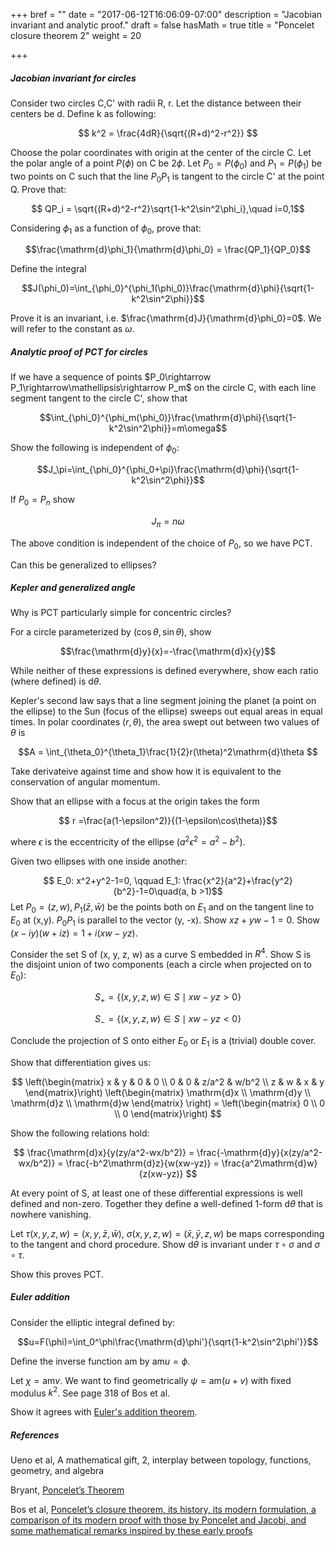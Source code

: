 +++
bref = ""
date = "2017-06-12T16:06:09-07:00"
description = "Jacobian invariant and analytic proof."
draft = false
hasMath = true
title = "Poncelet closure theorem 2"
weight = 20

+++

##### Jacobian invariant for circles

Consider two circles C,C' with radii R, r.
Let the distance between their centers be d.
Define k as following:

$$ k^2 = \frac{4dR}{\sqrt{(R+d)^2-r^2}} $$

Choose the polar coordinates with origin at the center of the circle C.
Let the polar angle of a point $P(\phi)$ on C be $2\phi$.
Let $P_0=P(\phi_0)$ and $P_1=P(\phi_1)$ be two points on C such that the line $P_0 P_1$ is tangent to the circle C' at the point Q. Prove that:

$$ QP_i = \sqrt{(R+d)^2-r^2}\sqrt{1-k^2\sin^2\phi_i},\quad i=0,1$$

Considering $\phi_1$ as a function of $\phi_0$, prove that:

$$\frac{\mathrm{d}\phi_1}{\mathrm{d}\phi_0} = \frac{QP_1}{QP_0}$$

Define the integral

$$J(\phi_0)=\int_{\phi_0}^{\phi_1(\phi_0)}\frac{\mathrm{d}\phi}{\sqrt{1-k^2\sin^2\phi}}$$

Prove it is an invariant, i.e. $\frac{\mathrm{d}J}{\mathrm{d}\phi_0}=0$.
We will refer to the constant as $\omega$.

##### Analytic proof of PCT for circles

If we have a sequence of points $P_0\rightarrow P_1\rightarrow\mathellipsis\rightarrow P_m$ on the circle C, with each line segment tangent to the circle C', show that

$$\int_{\phi_0}^{\phi_m(\phi_0)}\frac{\mathrm{d}\phi}{\sqrt{1-k^2\sin^2\phi}}=m\omega$$

Show the following is independent of $\phi_0$:

$$J_\pi=\int_{\phi_0}^{\phi_0+\pi}\frac{\mathrm{d}\phi}{\sqrt{1-k^2\sin^2\phi}}$$

If $P_0=P_n$ show

$$J_\pi=n\omega$$

The above condition is independent of the choice of $P_0$, so we have PCT.

Can this be generalized to ellipses?

##### Kepler and generalized angle

Why is PCT particularly simple for concentric circles?

For a circle parameterized by $(\cos\theta, \sin\theta)$, show

$$\frac{\mathrm{d}y}{x}=-\frac{\mathrm{d}x}{y}$$

While neither of these expressions is defined everywhere, show each ratio (where defined) is $\mathrm{d}\theta$.

Kepler's second law says that a line segment joining the planet (a point on the ellipse) to the Sun (focus of the ellipse) sweeps out equal areas in equal times.
In polar coordinates $(r, \theta)$, the area swept out between two values of $\theta$ is

$$A = \int_{\theta_0}^{\theta_1}\frac{1}{2}r(\theta)^2\mathrm{d}\theta $$

Take derivateive against time and show how it is equivalent to the conservation of angular momentum.

Show that an ellipse with a focus at the origin takes the form

$$ r =\frac{a(1-\epsilon^2)}{(1-\epsilon\cos\theta)}$$

where $\epsilon$ is the eccentricity of the ellipse ($a^2\epsilon^2=a^2-b^2$).

Given two ellipses with one inside another:

$$ E_0: x^2+y^2-1=0, \qquad E_1: \frac{x^2}{a^2}+\frac{y^2}{b^2}-1=0\quad(a, b >1)$$
Let $P_0=(z, w), P_1(\bar{z},\bar{w})$ be the points both on $E_1$ and on the tangent line to $E_0$ at (x,y).
$P_0P_1$ is parallel to the vector (y, -x).
Show $xz+yw-1=0$.
Show $(x-iy)(w+iz)=1+i(xw-yz)$.

Consider the set S of (x, y, z, w) as a curve S embedded in $R^4$.
Show S is the disjoint union of two components (each a circle when projected on to $E_0$):

$$S_+=\{(x,y,z,w)\in S\mid xw-yz>0\}$$

$$S_-=\{(x,y,z,w)\in S\mid xw-yz<0\}$$

Conclude the projection of S onto either $E_0$ or $E_1$ is a (trivial) double cover.

Show that differentiation gives us:

$$ \left(\begin{matrix} x & y & 0 & 0 \\ 0 & 0 & z/a^2 & w/b^2 \\ z & w & x & y \end{matrix}\right) \left(\begin{matrix} \mathrm{d}x \\ \mathrm{d}y \\ \mathrm{d}z \\ \mathrm{d}w \end{matrix} \right) = \left(\begin{matrix} 0 \\ 0 \\ 0 \end{matrix}\right) $$

Show the following relations hold:

$$ \frac{\mathrm{d}x}{y(zy/a^2-wx/b^2)} = \frac{-\mathrm{d}y}{x(zy/a^2-wx/b^2)} = \frac{-b^2\mathrm{d}z}{w(xw-yz)} = \frac{a^2\mathrm{d}w}{z(xw-yz)} $$

At every point of S, at least one of these differential expressions is well defined and non-zero.
Together they define a well-defined 1-form $\mathrm{d}\theta$ that is nowhere vanishing.

Let $\tau(x,y,z,w)=(x,y,\bar{z},\bar{w})$, $\sigma(x,y,z,w)=(\bar{x},\bar{y},z,w)$ be maps corresponding to the tangent and chord procedure.
Show $\mathrm{d}\theta$ is invariant under $\tau\circ\sigma$ and $\sigma\circ\tau$.

Show this proves PCT.

##### Euler addition

Consider the elliptic integral defined by:

$$u=F(\phi)=\int_0^\phi\frac{\mathrm{d}\phi'}{\sqrt{1-k^2\sin^2\phi'}}$$

Define the inverse function am by $\mathrm{am}u=\phi$.

Let $\chi=\mathrm{am}v$.
We want to find geometrically $\psi=\mathrm{am}(u+v)$ with fixed modulus $k^2$.
See page 318 of Bos et al.

Show it agrees with [Euler's addition theorem](http://mathworld.wolfram.com/EulersAdditionTheorem.html).

##### References

Ueno et al, A mathematical gift, 2, interplay between topology, functions, geometry, and algebra

Bryant, [Poncelet’s Theorem](http://arimoto.lolipop.jp/PonceletforBMC.pdf)

Bos et al, [Poncelet’s closure theorem, its history, its modern formulation, a comparison of its modern proof with those by Poncelet and Jacobi, and some mathematical remarks inspired by these early proofs](https://www.researchgate.net/publication/267658483_Poncelet's_closure_theorem)


